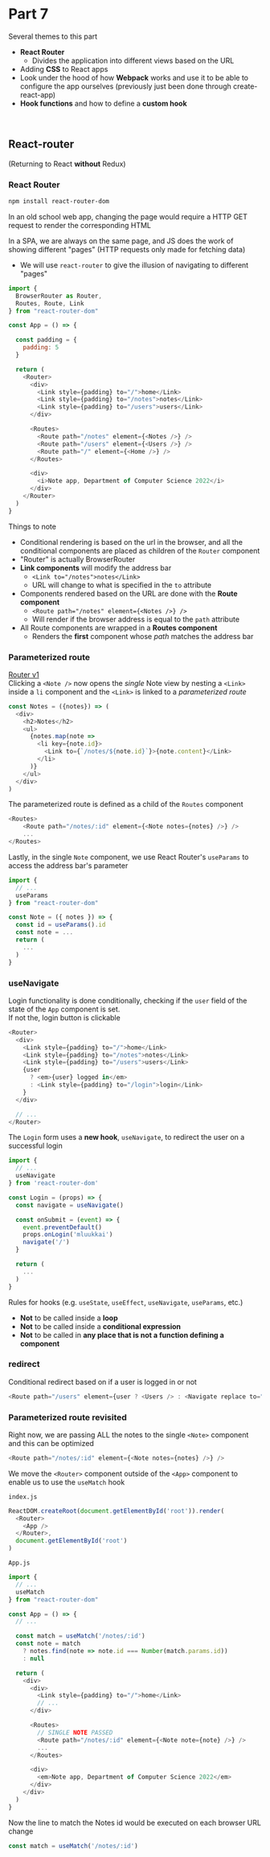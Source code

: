 # **Part 7**
Several themes to this part
* **React Router**
  * Divides the application into different views based on the URL
* Adding **CSS** to React apps
* Look under the hood of how **Webpack** works and use it to be able to configure the app ourselves (previously just been done through create-react-app)
* **Hook functions** and how to define a **custom hook**

<br>

## **React-router**
(Returning to React **without** Redux)

### **React Router**
```bash
npm install react-router-dom
```

In an old school web app, changing the page would require a HTTP GET request to render the corresponding HTML

In a SPA, we are always on the same page, and JS does the work of showing different "pages" (HTTP requests only made for fetching data)
* We will use ```react-router``` to give the illusion of navigating to different "pages" 

```javascript
import {
  BrowserRouter as Router,
  Routes, Route, Link
} from "react-router-dom"

const App = () => {

  const padding = {
    padding: 5
  }

  return (
    <Router>
      <div>
        <Link style={padding} to="/">home</Link>
        <Link style={padding} to="/notes">notes</Link>
        <Link style={padding} to="/users">users</Link>
      </div>

      <Routes>
        <Route path="/notes" element={<Notes />} />
        <Route path="/users" element={<Users />} />
        <Route path="/" element={<Home />} />
      </Routes>

      <div>
        <i>Note app, Department of Computer Science 2022</i>
      </div>
    </Router>
  )
}
```
Things to note
* Conditional rendering is based on the url in the browser, and all the conditional components are placed as children of the ```Router``` component
* "Router" is actually BrowserRouter
* **Link components** will modify the address bar
  * ```<Link to="/notes">notes</Link>```
  * URL will change to what is specified in the ```to``` attribute
* Components rendered based on the URL are done with the **Route component**
  * ```<Route path="/notes" element={<Notes />} />```
  * Will render if the browser address is equal to the ```path``` attribute
* All Route components are wrapped in a **Routes component**
  * Renders the **first** component whose *path* matches the address bar

### **Parameterized route**
[Router v1](https://github.com/fullstack-hy2020/misc/blob/master/router-app-v1.js)  
Clicking a ```<Note />``` now opens the *single* Note view by nesting a ```<Link>``` inside a ```li``` component and the ```<Link>``` is linked to a *parameterized route*
```javascript
const Notes = ({notes}) => (
  <div>
    <h2>Notes</h2>
    <ul>
      {notes.map(note =>
        <li key={note.id}>
          <Link to={`/notes/${note.id}`}>{note.content}</Link>
        </li>
      )}
    </ul>
  </div>
)
```

The parameterized route is defined as a child of the ```Routes``` component
```javascript
<Routes>
    <Route path="/notes/:id" element={<Note notes={notes} />} />
    ...
</Routes>
```

Lastly, in the single ```Note``` component, we use React Router's ```useParams``` to access the address bar's parameter
```javascript
import {
  // ...
  useParams
} from "react-router-dom"

const Note = ({ notes }) => {
  const id = useParams().id
  const note = ...
  return (
    ...
  )
}
```

### **useNavigate**
Login functionality is done conditionally, checking if the ```user``` field of the state of the ```App``` component is set.  
If not the, login button is clickable

```javascript
<Router>
  <div>
    <Link style={padding} to="/">home</Link>
    <Link style={padding} to="/notes">notes</Link>
    <Link style={padding} to="/users">users</Link>
    {user
      ? <em>{user} logged in</em>
      : <Link style={padding} to="/login">login</Link>
    }
  </div>

  // ...
</Router>
```

The ```Login``` form uses a **new hook**, ```useNavigate```, to redirect the user on a successful login
```javascript
import {
  // ...
  useNavigate
} from 'react-router-dom'

const Login = (props) => {
  const navigate = useNavigate()

  const onSubmit = (event) => {
    event.preventDefault()
    props.onLogin('mluukkai')
    navigate('/')
  }

  return (
    ...
  )
}
```

Rules for hooks (e.g. ```useState```, ```useEffect```, ```useNavigate```, ```useParams```, etc.)
* **Not** to be called inside a **loop**
* **Not** to be called inside a **conditional expression**
* **Not** to be called in **any place that is not a function defining a component**

### **redirect**
Conditional redirect based on if a user is logged in or not
```javascript
<Route path="/users" element={user ? <Users /> : <Navigate replace to="/login" />} />
```

### **Parameterized route revisited**
Right now, we are passing ALL the notes to the single ```<Note>``` component and this can be optimized

```javascript
<Route path="/notes/:id" element={<Note notes={notes} />} />  
```

We move the ```<Router>``` component outside of the ```<App>``` component to enable us to use the ```useMatch``` hook

```index.js```
```javascript
ReactDOM.createRoot(document.getElementById('root')).render(
  <Router>
    <App />
  </Router>,
  document.getElementById('root')
)
```

```App.js```
```javascript
import {
  // ...
  useMatch
} from "react-router-dom"

const App = () => {
  // ...

  const match = useMatch('/notes/:id')
  const note = match 
    ? notes.find(note => note.id === Number(match.params.id))
    : null

  return (
    <div>
      <div>
        <Link style={padding} to="/">home</Link>
        // ...
      </div>

      <Routes>
        // SINGLE NOTE PASSED
        <Route path="/notes/:id" element={<Note note={note} />} />
        ...     
      </Routes>   

      <div>
        <em>Note app, Department of Computer Science 2022</em>
      </div>
    </div>
  )
}  
```

Now the line to match the Notes id would be executed on each browser URL change
```javascript
const match = useMatch('/notes/:id')
```

